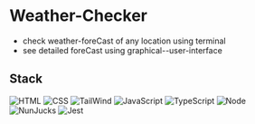 # Weather-Checker

* check weather-foreCast of any location using terminal
* see detailed foreCast using graphical--user-interface

## Stack

![HTML](https://img.shields.io/badge/-HTML-E34F26?style=flat-square&logo=html5&logoColor=white)
![CSS](https://img.shields.io/badge/-CSS-1572B6?style=flat-square&logo=css3)
![TailWind](https://img.shields.io/badge/-TailWind-38B2AC?style=flat-square&logo=tailwind-css&logoColor=white)
![JavaScript](https://img.shields.io/badge/-JavaScript-F7DF1E?style=flat-square&logo=javascript&logoColor=black)
![TypeScript](https://img.shields.io/badge/-TypeScript-007ACC?style=flat-square&logo=typescript&logoColor=white)
![Node](https://img.shields.io/badge/-Node-339933?style=flat-square&logo=Node.js&logoColor=white)
![NunJucks](https://img.shields.io/badge/-NunJucks-3D8137?style=flat-square&logo=nunjucks)
![Jest](https://img.shields.io/badge/-Jest-C21325?style=flat-square&logo=jest&logoColor=white)